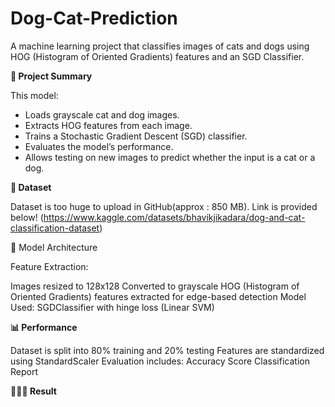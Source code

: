 # Dog-Cat-Prediction

A machine learning project that classifies images of cats and dogs using HOG (Histogram of Oriented Gradients) features and an SGD Classifier.

**📌 Project Summary**

This model:

- Loads grayscale cat and dog images.
- Extracts HOG features from each image.
- Trains a Stochastic Gradient Descent (SGD) classifier.
- Evaluates the model’s performance.
- Allows testing on new images to predict whether the input is a cat or a dog.

  
**📁 Dataset**

Dataset is too huge to upload in GitHub(approx : 850 MB). Link is provided below! (https://www.kaggle.com/datasets/bhavikjikadara/dog-and-cat-classification-dataset)

🧠 Model Architecture

Feature Extraction:

Images resized to 128x128
Converted to grayscale
HOG (Histogram of Oriented Gradients) features extracted for edge-based detection
Model Used:
SGDClassifier with hinge loss (Linear SVM)

**📊 Performance**

Dataset is split into 80% training and 20% testing
Features are standardized using StandardScaler
Evaluation includes:
Accuracy Score
Classification Report

**👨🏻‍💻 Result**

